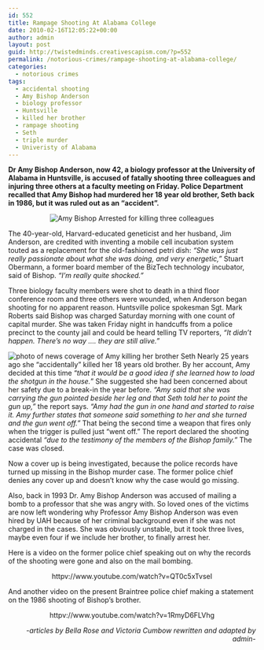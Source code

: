 ```yaml
---
id: 552
title: Rampage Shooting At Alabama College
date: 2010-02-16T12:05:22+00:00
author: admin
layout: post
guid: http://twistedminds.creativescapism.com/?p=552
permalink: /notorious-crimes/rampage-shooting-at-alabama-college/
categories:
  - notorious crimes
tags:
  - accidental shooting
  - Amy Bishop Anderson
  - biology professor
  - Huntsville
  - killed her brother
  - rampage shooting
  - Seth
  - triple murder
  - Univeristy of Alabama
---
```

<p class="dropcap-first">
  <strong>Dr Amy Bishop Anderson, now 42, a biology professor at the University of Alabama in Huntsville, is accused of fatally shooting three colleagues and injuring three others at a faculty meeting on Friday. Police Department recalled that Amy Bishop had murdered her 18 year old brother, Seth back in 1986, but it was ruled out as an &#8220;accident&#8221;.</strong>
</p>

<p style="text-align: center;">
  <img class="aligncenter" title="Amy Bishop taken into custody" src="http://twistedminds.creativescapism.com/img/post/Amy_Bishop_Arrested.jpg" alt="Amy Bishop Arrested for killing three colleagues" />
</p>

The 40-year-old, Harvard-educated geneticist and her husband, Jim Anderson, are credited with inventing a mobile cell incubation system touted as a replacement for the old-fashioned petri dish: _&#8220;She was just really passionate about what she was doing, and very energetic,&#8221;_ Stuart Obermann, a former board member of the BizTech technology incubator, said of Bishop. _&#8220;I&#8217;m really quite shocked.&#8221;_

Three biology faculty members were shot to death in a third floor conference room and three others were wounded, when Anderson began shooting for no apparent reason. Huntsville police spokesman Sgt. Mark Roberts said Bishop was charged Saturday morning with one count of capital murder. She was taken Friday night in handcuffs from a police precinct to the county jail and could be heard telling TV reporters, _&#8220;It didn&#8217;t happen. There&#8217;s no way &#8230;. they are still alive.&#8221;_

<img src="http://twistedminds.creativescapism.com/img/post/newscoverage.jpg" class="left" title="news coverage on the murder of Amy's brother"  alt="photo of news coverage of Amy killing her brother Seth" /> Nearly 25 years ago she &#8220;accidentally&#8221; killed her 18 years old brother. By her account, Amy decided at this time &#8220;_that it would be a good idea if she learned how to load the shotgun in the house._&#8221; She suggested she had been concerned about her safety due to a break-in the year before. _&#8220;Amy said that she was carrying the gun pointed beside her leg and that Seth told her to point the gun up,&#8221;_ the report says. _&#8220;Amy had the gun in one hand and started to raise it. Amy further states that someone said something to her and she turned and the gun went off.&#8221;_ That being the second time a weapon that fires only when the trigger is pulled just &#8220;went off.&#8221; The report declared the shooting accidental _&#8220;due to the testimony of the members of the Bishop family.&#8221;_ The case was closed.

Now a cover up is being investigated, because the police records have turned up missing in the Bishop murder case. The former police chief denies any cover up and doesn&#8217;t know why the case would go missing.

Also, back in 1993 Dr. Amy Bishop Anderson was accused of mailing a bomb to a professor that she was angry with. So loved ones of the victims are now left wondering why Professor Amy Bishop Anderson was even hired by UAH because of her criminal background even if she was not charged in the cases. She was obviously unstable, but it took three lives, maybe even four if we include her brother, to finally arrest her.

Here is a video on the former police chief speaking out on why the records of the shooting were gone and also on the mail bombing.

<p style="text-align: center;">
  httpv://www.youtube.com/watch?v=QT0c5xTvseI
</p>

And another video on the present Braintree police chief making a statement on the 1986 shooting of Bishop&#8217;s brother.

<p style="text-align: center;">
  httpv://www.youtube.com/watch?v=1RmyD6FLVhg
</p>

<p style="text-align: right;">
  <em>-articles by Bella Rose and Victoria Cumbow rewritten and adapted by admin-</em>
</p>